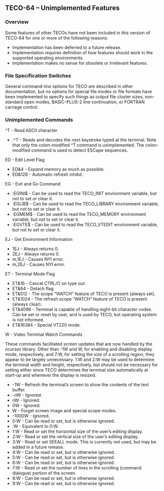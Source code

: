 ﻿## TECO-64 – Unimplemented Features

### Overview

Some features of other TECOs have not been included in this
version of TECO-64 for one or more of the following reasons:

- Implementation has been deferred to a future release.
- Implementation requires definition of how features should work in the supported operating environments.
- Implementation makes no sense for obsolete or irrelevant features.

### File Specification Switches

General command-line options for TECO are described in other
documentation, but no options for special file modes or file
formats have been implemented to specify such things as output
file cluster sizes, non-standard open modes, BASIC-PLUS-2 line
continuation, or FORTRAN carriage control.

### Unimplemented Commands

^T - Read ASCII character
- :^T - Reads and decodes the next keystroke typed at the terminal.
Note that only the colon-modified ^T command is unimplemented.
The colon-modified command is used to detect ESCape sequences.

ED - Edit Level Flag
- ED&4 - Expand memory as much as possible.
- ED&128 - Automatic refresh inhibit.

EG - Exit and Go Command
- :EGINI$ - Can be used to read the TECO_INIT environment variable,
but not to set or clear it.
- :EGLIB$ - Can be used to read the TECO_LIBRARY environment variable,
but not to set or clear it.
- :EGMEM$ - Can be used to read the TECO_MEMORY environment variable,
but not to set or clear it.
- :EGVTE$ - Can be used to read the TECO_VTEDIT environment variable,
but not to set or clear it.

EJ - Get Environment Information
- 1EJ - Always returns 0.
- 2EJ - Always returns 0.
- m,1EJ - Causes NYI error.
- m,2EJ - Causes NYI error.

ET - Terminal Mode Flag
- ET&16 - Cancel CTRL/O on type out.
- ET&64 - Detach flag.
- ET&512 - The scope “WATCH” feature of TECO is present (always set).
- ET&1024 - The refresh scope “WATCH” feature of TECO is present
(always clear).
- ET&4096 - Terminal is capable of handling eight-bit character codes.
Can be set or reset by user, and is used by TECO, but operating system
is not informed.
- ET&16384 - Special VT220 mode.

W - Video Terminal Watch Commands

These commands facilitated screen updates that are now handled by the
*ncurses* library. Other than -1W and W, for enabling and disabling display
mode, respectively, and 7:W, for setting the size of a scrolling region,
they appear to be largely unnecessary. 1:W and 2:W may be used to determine
the terminal width and height, respectively, but should not be necessary
for setting either since TECO determines the terminal size automatically
at start-up and whenever the display is resized.

- -1W - Refresh the terminal’s screen to show the contents of the text buffer.
- -nW - Ignored.
- nW - Ignored.
- 0W - Ignored.
- W - Forget screen image and special scope modes.
- -1000W - Ignored.
- 0:W - Can be read or set, but is otherwise ignored.
- :W - Equivalent to 0:W.
- 1:W - Read or set the horizontal size of the user’s editing display.
- 2:W - Read or set the vertical size of the user’s editing display.
- 3:W - Read or set SEEALL mode. This is currently not used, but may be
added in a future release.
- 4:W - Can be read or set, but is otherwise ignored.
- 5:W - Can be read or set, but is otherwise ignored.
- 6:W - Can be read or set, but is otherwise ignored.
- 7:W - Read or set the number of lines in the scrolling (command dialogue)
portion of the screen.
- 8:W - Can be read or set, but is otherwise ignored.
- 9:W - Can be read or set, but is otherwise ignored.
